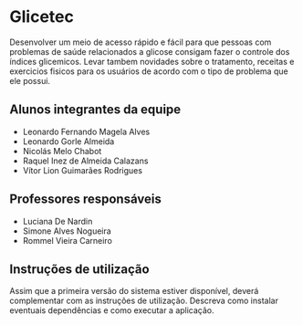 # Glicetec
 
 Desenvolver um meio de acesso rápido e fácil para que pessoas com problemas de saúde relacionados a glicose consigam fazer o controle dos índices glicemicos. Levar tambem novidades sobre o tratamento, receitas e exercicios fisicos para os usuários de acordo com o tipo de problema que ele possui.

## Alunos integrantes da equipe

* Leonardo Fernando Magela Alves
* Leonardo Gorle Almeida
* Nicolás Melo Chabot
* Raquel Inez de Almeida Calazans
* Vítor Lion Guimarães Rodrigues
## Professores responsáveis

* Luciana De Nardin
* Simone Alves Nogueira
* Rommel Vieira Carneiro
## Instruções de utilização

Assim que a primeira versão do sistema estiver disponível, deverá complementar com as instruções de utilização. Descreva como instalar eventuais dependências e como executar a aplicação.
